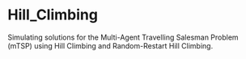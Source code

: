 # Hill_Climbing
Simulating solutions for the Multi-Agent Travelling Salesman Problem (mTSP) using Hill Climbing and Random-Restart Hill Climbing.

